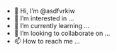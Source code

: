 - 👋 Hi, I’m @asdfvrkiw
- 👀 I’m interested in ...
- 🌱 I’m currently learning ...
- 💞️ I’m looking to collaborate on ...
- 📫 How to reach me ...

<!---
asdfvrkiw/asdfvrkiw is a ✨ special ✨ repository because its `README.md` (this file) appears on your GitHub profile.
You can click the Preview link to take a look at your changes.
--->
